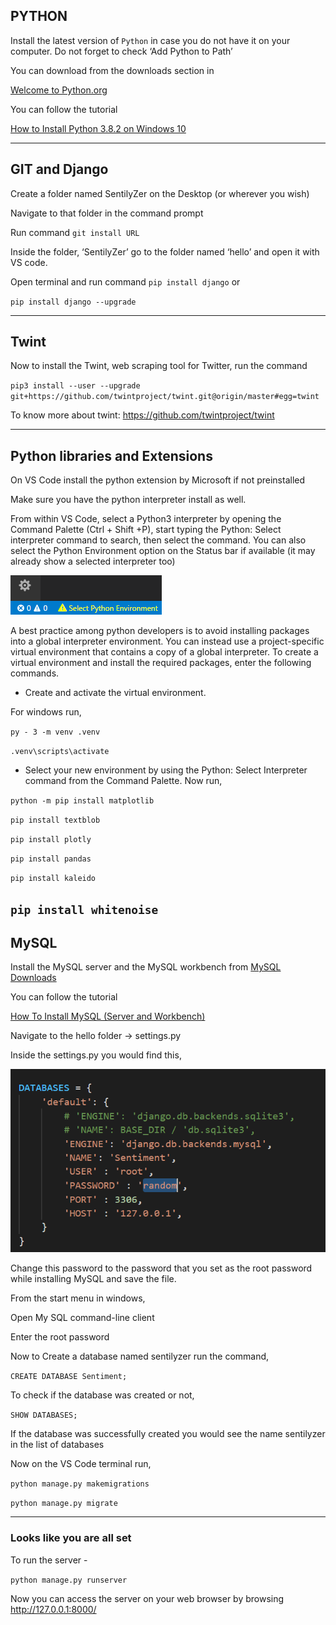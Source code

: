 ## PYTHON

Install the latest version of `Python` in case you do not have it on your computer. Do not forget to check  ‘Add Python to Path’

You can download from the downloads section in  

[Welcome to Python.org](https://www.python.org/)

You can follow the tutorial 

[How to Install Python 3.8.2 on Windows 10](https://youtu.be/UvcQlPZ8ecA)

---------------------------------------
## GIT and Django

Create a folder named SentilyZer on the Desktop (or wherever you wish)

Navigate to that folder in the command prompt

Run command `git install URL`

Inside the folder, ‘SentilyZer’ go to the folder named ‘hello’ and open it with VS code. 

Open terminal and run command `pip install django` or

`pip install django --upgrade`

---------------------------------------
## Twint

Now to install the Twint, web scraping tool for Twitter, run the command

`pip3 install --user --upgrade git+https://github.com/twintproject/twint.git@origin/master#egg=twint`

To know more about twint: <https://github.com/twintproject/twint>

---------------------------------------
## Python libraries and Extensions

On VS Code install the python extension by Microsoft if not preinstalled

Make sure you have the python interpreter install as well.

From within VS Code, select a Python3 interpreter by opening the Command Palette (Ctrl + Shift +P), start typing the Python: Select interpreter command to search, then select the command. You can also select the Python Environment option on the Status bar if available (it may already show a selected interpreter too)

![No interpreter selected](Aspose.Words.83d7c7ae-9f22-4dc1-8287-39b8df4b74c1.002.png)

A best practice among python developers is to avoid installing packages into a global interpreter environment. You can instead use a project-specific virtual environment that contains a copy of a global interpreter. To create a virtual environment and install the required packages, enter the following commands.

- Create and activate the virtual environment.

For windows run, 

`py - 3 -m venv .venv`

`.venv\scripts\activate`

- Select your new environment by using the Python: Select Interpreter command from the Command Palette. Now run,

`python -m pip install matplotlib`

`pip install textblob`

`pip install plotly`

`pip install pandas`

`pip install kaleido`

`pip install whitenoise`
---------------------------------------
## MySQL

Install the MySQL server and the MySQL workbench from [MySQL Downloads](https://www.mysql.com/downloads/)

You can follow the tutorial

[How To Install MySQL (Server and Workbench)](https://youtu.be/u96rVINbAUI)



Navigate to the hello folder -> settings.py

Inside the settings.py you would find this,

![](1.png)

Change this password to the password that you set as the root password while installing MySQL and save the file.

From the start menu in windows,

Open My SQL command-line client

Enter the root password

Now to Create a database named sentilyzer run the command,

`CREATE DATABASE Sentiment;`

To check if the database was created or not,

`SHOW DATABASES;`

If the database was successfully created you would see the name sentilyzer in the list of databases

Now on the VS Code terminal run,

`python manage.py makemigrations`

`python manage.py migrate`


---------------------------------------
### Looks like you are all set

To run the server - 

`python manage.py runserver`

Now you can access the server on your web browser by browsing <http://127.0.0.1:8000/>

